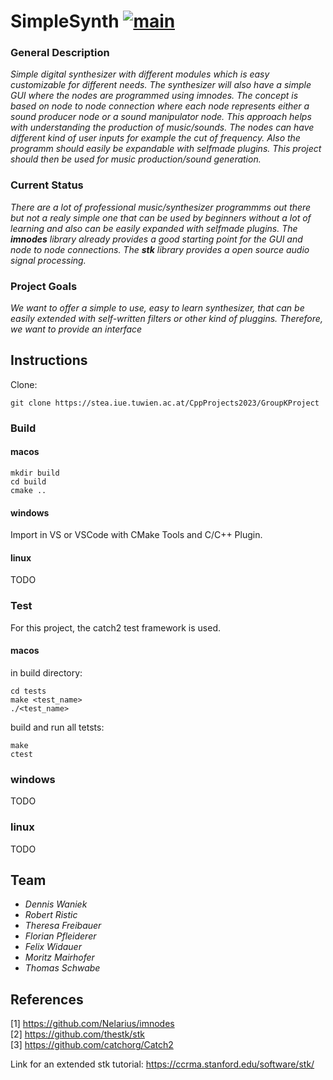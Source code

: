 # SimpleSynth [![main](https://github.com/florianpfleiderer/SimpleSynth/actions/workflows/main.yml/badge.svg)](https://github.com/florianpfleiderer/SimpleSynth/actions/workflows/main.yml)

### General Description
<!-- short description 
- what is out there so far?
- how would this project fit in? -->

*Simple digital synthesizer with different modules which is easy customizable for different needs. The synthesizer will also have a simple GUI where the nodes are programmed using imnodes. The concept is based on node to node connection where each node represents either a sound producer node or a sound manipulator node. This approach helps with understanding the production of music/sounds. The nodes can have different kind of user inputs for example the cut of frequency. Also the programm should easily be expandable with selfmade plugins. This project should then be used for music production/sound generation.*


### Current Status

*There are a lot of professional music/synthesizer programmms out there but not a realy simple one that can be used by beginners without a lot of learning and also can be easily expanded with selfmade plugins. The **imnodes** library already provides a good starting point for the GUI and node to node connections. The **stk** library provides a open source audio signal processing.*

### Project Goals

*We want to offer a simple to use, easy to learn synthesizer, that can be easily extended with self-written filters or other kind of pluggins. Therefore, we want to provide an interface*

## Instructions
Clone:
```
git clone https://stea.iue.tuwien.ac.at/CppProjects2023/GroupKProject 
```
### Build
#### macos
```
mkdir build
cd build
cmake ..
```
#### windows
Import in VS or VSCode with CMake Tools and C/C++ Plugin.
#### linux
TODO

### Test
For this project, the catch2 test framework is used.
#### macos
in build directory:
```
cd tests
make <test_name>
./<test_name>
```
build and run all tetsts:
```
make
ctest
```
### windows
TODO
### linux
TODO

## Team
- *Dennis Waniek*
- *Robert Ristic*
- *Theresa Freibauer*
- *Florian Pfleiderer*
- *Felix Widauer*
- *Moritz Mairhofer*
- *Thomas Schwabe*

## References
[1] https://github.com/Nelarius/imnodes<br>
[2] https://github.com/thestk/stk<br>
[3] https://github.com/catchorg/Catch2<br>

Link for an extended stk tutorial:
https://ccrma.stanford.edu/software/stk/
